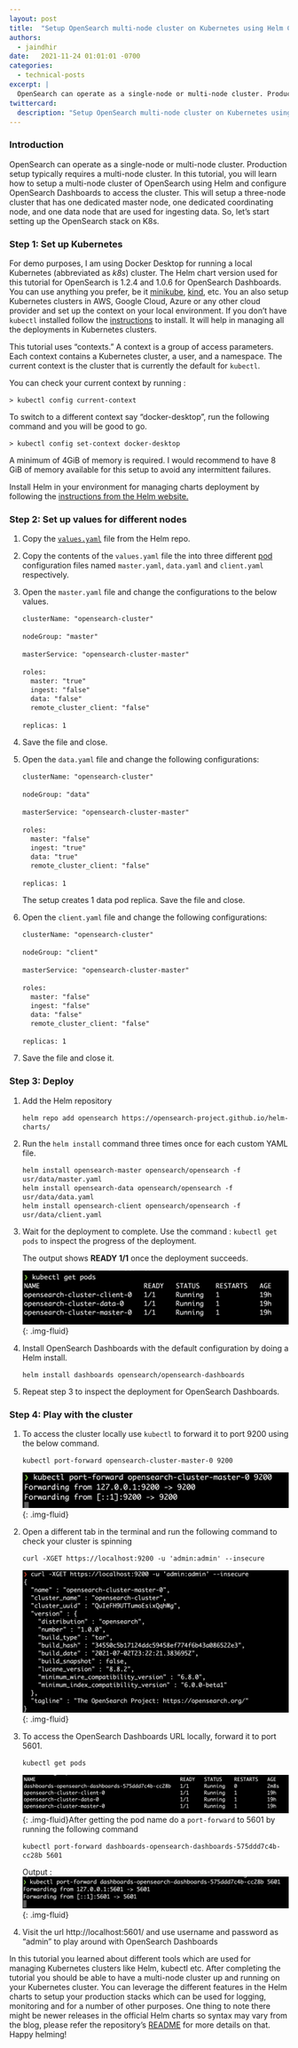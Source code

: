 ```yaml
---
layout: post
title:  "Setup OpenSearch multi-node cluster on Kubernetes using Helm Charts"
authors: 
  - jaindhir
date:   2021-11-24 01:01:01 -0700
categories: 
  - technical-posts
excerpt: |
  OpenSearch can operate as a single-node or multi-node cluster. Production setup typically requires a multi-node cluster. In this tutorial, you will learn how to setup a multi-node cluster of OpenSearch using Helm and configure OpenSearch Dashboards to access the cluster. This will setup a  three-node cluster that has one dedicated master node, one dedicated coordinating node, and one data node that are used for ingesting data. So, let’s start setting up the OpenSearch stack on K8s.
twittercard:
  description: "Setup OpenSearch multi-node cluster on Kubernetes using Helm Charts."
---
```


### Introduction

OpenSearch can operate as a single-node or multi-node cluster. Production setup typically requires a multi-node cluster. In this tutorial, you will learn how to setup a multi-node cluster of OpenSearch using Helm and configure OpenSearch Dashboards to access the cluster. This will setup a  three-node cluster that has one dedicated master node, one dedicated coordinating node, and one data node that are used for ingesting data. So, let’s start setting up the OpenSearch stack on K8s.

### Step 1: Set up Kubernetes

For demo purposes, I am using Docker Desktop for running a local Kubernetes (abbreviated as *k8s*) cluster. The Helm chart version used for this tutorial for OpenSearch is 1.2.4 and 1.0.6 for OpenSearch Dashboards. You can use anything you prefer, be it [minikube](https://minikube.sigs.k8s.io/docs/start/), [kind](https://kind.sigs.k8s.io/docs/user/quick-start/), etc. You an also setup Kubernetes clusters in AWS, Google Cloud, Azure or any other cloud provider and set up the context on your local environment. If you don’t have `kubectl` installed follow the [instructions](https://kubernetes.io/docs/tasks/tools/#kubectl) to install. It will help in managing all the deployments in Kubernetes clusters.

This tutorial uses “contexts.” A context is a group of access parameters. Each context contains a Kubernetes cluster, a user, and a namespace. The current context is the cluster that is currently the default for `kubectl`.

You can check your current context by running :

```
> kubectl config current-context
```


To switch to a different context say “docker-desktop”, run the following command and you will be good to go.

```
> kubectl config set-context docker-desktop

```


A minimum of 4GiB of memory is required. I would recommend to have 8 GiB of memory available for this setup to avoid any intermittent failures.

Install Helm in your environment for managing charts deployment by following the [instructions from the Helm website.](https://helm.sh/docs/intro/install/)

### Step 2: Set up values for different nodes

1. Copy the [`values.yaml`](https://github.com/opensearch-project/helm-charts/blob/main/charts/opensearch/values.yaml) file from the Helm repo.
2. Copy the contents of the `values.yaml` file the into three different [pod](https://kubernetes.io/docs/concepts/workloads/pods/) configuration files named `master.yaml`, `data.yaml` and `client.yaml` respectively.
3. Open the `master.yaml` file and change the configurations to the below values.

    ```
    clusterName: "opensearch-cluster"

    nodeGroup: "master"

    masterService: "opensearch-cluster-master"

    roles:
      master: "true"
      ingest: "false"
      data: "false"
      remote_cluster_client: "false"

    replicas: 1
    ```

4. Save the file and close.
5. Open the `data.yaml` file and change the following configurations:

    ```
    clusterName: "opensearch-cluster"

    nodeGroup: "data"

    masterService: "opensearch-cluster-master"

    roles:
      master: "false"
      ingest: "true"
      data: "true"
      remote_cluster_client: "false"

    replicas: 1
    ```

    The setup creates 1 data pod replica. Save the file and close.


6. Open the `client.yaml` file and change the following configurations:

    ```
    clusterName: "opensearch-cluster"

    nodeGroup: "client"

    masterService: "opensearch-cluster-master"

    roles:
      master: "false"
      ingest: "false"
      data: "false"
      remote_cluster_client: "false"

    replicas: 1
    ```

7. Save the file and close it.

### Step 3: Deploy

1. Add the Helm repository

    ```
    helm repo add opensearch https://opensearch-project.github.io/helm-charts/
    ```

2. Run the `helm install` command three times once for each custom YAML file.

    ```
    helm install opensearch-master opensearch/opensearch -f  usr/data/master.yaml
    helm install opensearch-data opensearch/opensearch -f  usr/data/data.yaml
    helm install opensearch-client opensearch/opensearch -f  usr/data/client.yaml
    ```

3. Wait for the deployment to complete. Use the command : `kubectl get pods` to inspect the progress of the deployment.

    The output shows **READY 1/1** once the deployment succeeds.

    ![Pods are Ready](/assets/media/blog-images/2021-11-24-setup-multinode-cluster-kubernetes/pod_ready.png){: .img-fluid}

4. Install OpenSearch Dashboards with the default configuration by doing a Helm install.

    ```
    helm install dashboards opensearch/opensearch-dashboards
    ```

5. Repeat step 3 to inspect the deployment for OpenSearch  Dashboards.

### Step 4: Play with the cluster

1. To access the cluster locally use `kubectl` to forward it to port 9200 using the below command.

    ```
    kubectl port-forward opensearch-cluster-master-0 9200
    ```

    ![Port Forward](/assets/media/blog-images/2021-11-24-setup-multinode-cluster-kubernetes/port_forward.png){: .img-fluid}
2. Open a different tab in the terminal and run the following command to check your cluster is spinning

    ```
    curl -XGET https://localhost:9200 -u 'admin:admin' --insecure
    ```

    ![Cluster Detail](/assets/media/blog-images/2021-11-24-setup-multinode-cluster-kubernetes/curl.png){: .img-fluid}
3. To access the OpenSearch Dashboards URL locally, forward it to port 5601.

    ```
    kubectl get pods
    ```

    ![Get Pods](/assets/media/blog-images/2021-11-24-setup-multinode-cluster-kubernetes/get_pods.png){: .img-fluid}After getting the pod name do a `port-forward` to 5601 by running the following command

    ```
    kubectl port-forward dashboards-opensearch-dashboards-575ddd7c4b-cc28b 5601
    ```

    Output :
    ![OpenSearch Dashboards Port Forward](/assets/media/blog-images/2021-11-24-setup-multinode-cluster-kubernetes/dashboard_forward.png){: .img-fluid}
4. Visit the url http://localhost:5601/ and use username and password as “admin” to play around with OpenSearch Dashboards



In this tutorial you learned about different tools which are used for managing Kubernetes clusters like Helm, kubectl etc.  After completing the tutorial you should be able to have a multi-node cluster up and running on your Kubernetes cluster. You can leverage the different features in the Helm charts to setup your production stacks which can be used for logging, monitoring and for a number of other purposes. One thing to note there might be newer releases in the official Helm charts so syntax may vary from the blog, please refer the repository’s [README](https://github.com/opensearch-project/helm-charts/blob/main/charts/opensearch/README.md) for more details on that. Happy helming!

